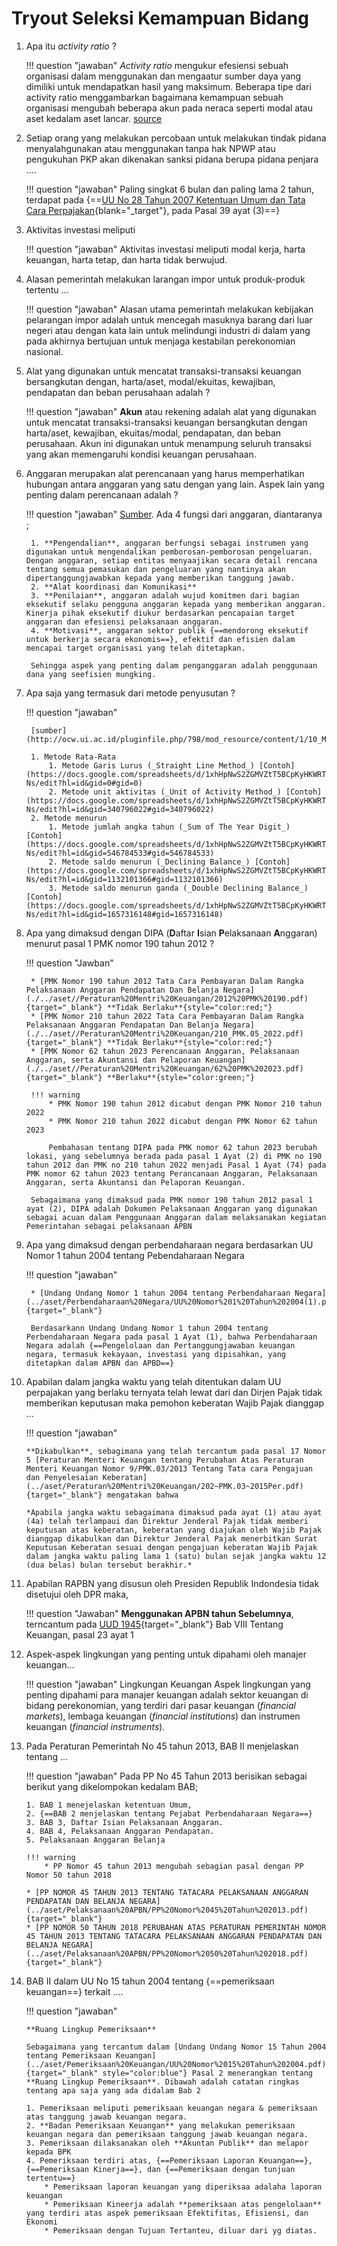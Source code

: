 #  Tryout Seleksi Kemampuan Bidang

1. Apa itu _activity ratio_ ?

    !!! question "jawaban"
        _Activity ratio_ mengukur efesiensi sebuah organisasi dalam menggunakan dan mengaatur sumber daya yang dimiliki untuk mendapatkan hasil yang maksimum. Beberapa tipe dari activity ratio menggambarkan bagaimana kemampuan sebuah organisasi mengubah beberapa akun pada neraca seperti modal atau aset kedalam aset lancar. [source](https://www.freshbooks.com/hub/accounting/types-of-activity-ratios#:~:text=Activity%20ratios%20measure%20the%20efficiency,assets%20into%20cash%20or%20sale.)

2. Setiap orang yang melakukan percobaan untuk melakukan tindak pidana menyalahgunakan atau menggunakan tanpa hak NPWP atau pengukuhan PKP akan dikenakan sanksi pidana berupa pidana penjara ....

    !!! question "jawaban"
        Paling singkat 6 bulan dan paling lama 2 tahun, terdapat pada {==[UU No 28 Tahun 2007 Ketentuan Umum dan Tata Cara Perpajakan](../aset/Perpajakan/UU%20Nomor%2028%20Tahun%202007.pdf){blank="_target"}, pada Pasal 39 ayat (3)==}

3. Aktivitas investasi meliputi 

    !!! question "jawaban"
        Aktivitas investasi meliputi modal kerja, harta keuangan, harta tetap, dan harta tidak berwujud.

4. Alasan pemerintah melakukan larangan impor untuk produk-produk tertentu ...

    !!! question "jawaban"
        Alasan utama pemerintah melakukan kebijakan pelarangan impor adalah untuk mencegah masuknya barang dari luar negeri atau dengan kata lain untuk melindungi industri di dalam yang pada akhirnya bertujuan untuk menjaga kestabilan perekonomian nasional.

5. Alat yang digunakan untuk mencatat transaksi-transaksi keuangan bersangkutan dengan, harta/aset, modal/ekuitas, kewajiban, pendapatan dan beban perusahaan adalah ?

    !!! question "jawaban"
        **Akun** atau rekening adalah alat yang digunakan untuk mencatat transaksi-transaksi keuangan bersangkutan dengan harta/aset, kewajiban, ekuitas/modal, pendapatan, dan beban perusahaan. Akun ini digunakan untuk menampung seluruh transaksi yang akan memengaruhi kondisi keuangan perusahaan.

6. Anggaran merupakan alat perencanaan yang harus memperhatikan hubungan antara anggaran yang satu dengan yang lain. Aspek lain yang penting dalam perencanaan adalah ?

    !!! question "jawaban"
        [Sumber](https://pustaka.ut.ac.id/lib/wp-content/uploads/pdfmk/EKAP4403-M1.pdf). Ada 4 fungsi dari anggaran, diantaranya ;

        1. **Pengendalian**, anggaran berfungsi sebagai instrumen yang digunakan untuk mengendalikan pemborosan-pemborosan pengeluaran. Dengan anggaran, setiap entitas menyaajikan secara detail rencana tentang semua pemasukan dan pengeluaran yang nantinya akan dipertanggungjawabkan kepada yang memberikan tanggung jawab.
        2. **Alat koordinasi dan Komunikasi**
        3. **Penilaian**, anggaran adalah wujud komitmen dari bagian eksekutif selaku pengguna anggaran kepada yang memberikan anggaran. Kinerja pihak eksekutif diukur berdasarkan pencapaian target anggaran dan efesiensi pelaksanaan anggaran.
        4. **Motivasi**, anggaran sektor publik {==mendorong eksekutif untuk berkerja secara ekonomis==}, efektif dan efisien dalam mencapai target organisasi yang telah ditetapkan.

        Sehingga aspek yang penting dalam penganggaran adalah penggunaan dana yang seefisien mungking.

7. Apa saja yang termasuk dari metode penyusutan ?

    !!! question "jawaban"

        [sumber](http://ocw.ui.ac.id/pluginfile.php/798/mod_resource/content/1/10_MateriTerbuka_Penyusutan.pdf)

        1. Metode Rata-Rata
            1. Metode Garis Lurus (_Straight Line Method_) [Contoh](https://docs.google.com/spreadsheets/d/1xhHpNwS2ZGMVZtT5BCpKyHKWRTteDWiAQLfpW_Zw-Ns/edit?hl=id&gid=0#gid=0)
            2. Metode unit aktivitas (_Unit of Activity Method_) [Contoh](https://docs.google.com/spreadsheets/d/1xhHpNwS2ZGMVZtT5BCpKyHKWRTteDWiAQLfpW_Zw-Ns/edit?hl=id&gid=340796022#gid=340796022)
        2. Metode menurun
            1. Metode jumlah angka tahun (_Sum of The Year Digit_) [Contoh](https://docs.google.com/spreadsheets/d/1xhHpNwS2ZGMVZtT5BCpKyHKWRTteDWiAQLfpW_Zw-Ns/edit?hl=id&gid=546784533#gid=546784533)
            2. Metode saldo menurun (_Declining Balance_) [Contoh](https://docs.google.com/spreadsheets/d/1xhHpNwS2ZGMVZtT5BCpKyHKWRTteDWiAQLfpW_Zw-Ns/edit?hl=id&gid=1132101366#gid=1132101366)
            3. Metode saldo menurun ganda (_Double Declining Balance_)[Contoh](https://docs.google.com/spreadsheets/d/1xhHpNwS2ZGMVZtT5BCpKyHKWRTteDWiAQLfpW_Zw-Ns/edit?hl=id&gid=1657316148#gid=1657316148)

8. Apa yang dimaksud dengan DIPA (**D**aftar **I**sian **P**elaksanaan **A**nggaran) menurut pasal 1 PMK nomor 190 tahun 2012 ?

    !!! question "Jawban"

        * [PMK Nomor 190 tahun 2012 Tata Cara Pembayaran Dalam Rangka Pelaksanaan Anggaran Pendapatan Dan Belanja Negara](./../aset//Peraturan%20Mentri%20Keuangan/2012%20PMK%20190.pdf){target="_blank"} **Tidak Berlaku**{style="color:red;"}
        * [PMK Nomor 210 tahun 2022 Tata Cara Pembayaran Dalam Rangka Pelaksanaan Anggaran Pendapatan Dan Belanja Negara](./../aset//Peraturan%20Mentri%20Keuangan/210_PMK.05_2022.pdf){target="_blank"} **Tidak Berlaku**{style="color:red;"}
        * [PMK Nomor 62 tahun 2023 Perencanaan Anggaran, Pelaksanaan Anggaran, serta Akuntansi dan Pelaporan Keuangan](./../aset//Peraturan%20Mentri%20Keuangan/62%20PMK%202023.pdf){target="_blank"} **Berlaku**{style="color:green;"}

        !!! warning
            * PMK Nomor 190 tahun 2012 dicabut dengan PMK Nomor 210 tahun 2022
            * PMK Nomor 210 tahun 2022 dicabut dengan PMK Nomor 62 tahun 2023

            Pembahasan tentang DIPA pada PMK nomor 62 tahun 2023 berubah lokasi, yang sebelumnya berada pada pasal 1 Ayat (2) di PMK no 190 tahun 2012 dan PMK no 210 tahun 2022 menjadi Pasal 1 Ayat (74) pada PMK nomor 62 tahun 2023 tentang Perancanaan Anggaran, Pelaksanaan Anggaran, serta Akuntansi dan Pelaporan Keuangan.

        Sebagaimana yang dimaksud pada PMK nomor 190 tahun 2012 pasal 1 ayat (2), DIPA adalah Dokumen Pelaksanaan Anggaran yang digunakan sebagai acuan dalam Penggunaan Anggaran dalam melaksanakan kegiatan Pemerintahan sebagai pelaksanaan APBN

9. Apa yang dimaksud dengan perbendaharaan negara berdasarkan UU Nomor 1 tahun 2004 tentang Pebendaharaan Negara 

    !!! question "jawaban"

        * [Undang Undang Nomor 1 tahun 2004 tentang Perbendaharaan Negara](../aset/Perbendaharaan%20Negara/UU%20Nomor%201%20Tahun%202004(1).pdf){target="_blank"}

        Berdasarkann Undang Undang Nomor 1 tahun 2004 tentang Perbendaharaan Negara pada pasal 1 Ayat (1), bahwa Perbendaharaan Negara adalah {==Pengelolaan dan Pertanggungjawaban keuangan negara, termasuk kekayaan, investasi yang dipisahkan, yang ditetapkan dalam APBN dan APBD==}


10. Apabilan dalam jangka waktu yang telah ditentukan dalam UU perpajakan yang berlaku ternyata telah lewat dari dan Dirjen Pajak tidak memberikan keputusan maka pemohon keberatan Wajib Pajak dianggap ...

    !!! question "jawaban"

        **Dikabulkan**, sebagimana yang telah tercantum pada pasal 17 Nomor 5 [Peraturan Menteri Keuangan tentang Perubahan Atas Peraturan Menteri Keuangan Nomor 9/PMK.03/2013 Tentang Tata cara Pengajuan dan Penyelesaian Keberatan](../aset/Peraturan%20Mentri%20Keuangan/202~PMK.03~2015Per.pdf){target="_blank"} mengatakan bahwa 
        
        *Apabila jangka waktu sebagaimana dimaksud pada ayat (1) atau ayat (4a) telah terlampaui dan Direktur Jenderal Pajak tidak memberi keputusan atas keberatan, keberatan yang diajukan oleh Wajib Pajak dianggap dikabulkan dan Direktur Jenderal Pajak menerbitkan Surat Keputusan Keberatan sesuai dengan pengajuan keberatan Wajib Pajak dalam jangka waktu paling lama 1 (satu) bulan sejak jangka waktu 12 (dua belas) bulan tersebut berakhir.*

11. Apabilan RAPBN yang disusun oleh Presiden Republik Indondesia tidak disetujui oleh DPR maka,

    !!! question "Jawaban"
        **Menggunakan APBN tahun Sebelumnya**, terncantum pada [UUD 1945](../aset/UUD-Nomor-Tahun-1945-UUD1945.pdf){target="_blank"} Bab VIII Tentang Keuangan, pasal 23 ayat 1

12. Aspek-aspek lingkungan yang penting untuk dipahami oleh manajer keuangan...

    !!! question "jawaban"
        Lingkungan Keuangan Aspek lingkungan yang penting dipahami para manajer keuangan adalah sektor keuangan di bidang perekonomian, yang terdiri dari pasar keuangan (*financial markets*), lembaga keuangan (*financial institutions*) dan instrumen keuangan (*financial instruments*).

13. Pada Peraturan Pemerintah No 45 tahun 2013, BAB II menjelaskan tentang ...

    !!! question "jawaban"
        Pada PP No 45 Tahun 2013 berisikan sebagai berikut yang dikelompokan kedalam BAB; 
        
        1. BAB 1 menejelaskan ketentuan Umum, 
        2. {==BAB 2 menjelaskan tentang Pejabat Perbendaharaan Negara==}
        3. BAB 3, Daftar Isian Pelaksanaan Anggaran.
        4. BAB 4, Pelaksanaan Anggaran Pendapatan.
        5. Pelaksanaan Anggaran Belanja

        !!! warning
            * PP Nomor 45 tahun 2013 mengubah sebagian pasal dengan PP Nomor 50 tahun 2018

        * [PP NOMOR 45 TAHUN 2013 TENTANG TATACARA PELAKSANAAN ANGGARAN PENDAPATAN DAN BELANJA NEGARA](../aset/Pelaksanaan%20APBN/PP%20Nomor%2045%20Tahun%202013.pdf){target="_blank"}
        * [PP NOMOR 50 TAHUN 2018 PERUBAHAN ATAS PERATURAN PEMERINTAH NOMOR 45 TAHUN 2013 TENTANG TATACARA PELAKSANAAN ANGGARAN PENDAPATAN DAN BELANJA NEGARA](../aset/Pelaksanaan%20APBN/PP%20Nomor%2050%20Tahun%202018.pdf){target="_blank"}


14. BAB II dalam UU No 15 tahun 2004 tentang {==pemeriksaan keuangan==} terkait ....

    !!! question "jawaban"

        **Ruang Lingkup Pemeriksaan**

        Sebagaimana yang tercantum dalam [Undang Undang Nomor 15 Tahun 2004 tentang Pemeriksaan Keuangan](../aset/Pemeriksaan%20Keuangan/UU%20Nomor%2015%20Tahun%202004.pdf){target="_blank" style="color:blue"} Pasal 2 menerangkan tentang **Ruang Lingkup Pemeriksaan**. Dibawah adalah catatan ringkas tentang apa saja yang ada didalam Bab 2

        1. Pemeriksaan meliputi pemeriksaan keuangan negara & pemeriksaan atas tanggung jawab keuangan negara.
        2. **Badan Pemeriksaan Keuangan** yang melakukan pemeriksaan keuangan negara dan pemeriksaan tanggung jawab keuangan negara.
        3. Pemeriksaan dilaksanakan oleh **Akuntan Publik** dan melapor kepada BPK
        4. Pemeriksaan terdiri atas, {==Pemeriksaan Laporan Keuangan==}, {==Pemeriksaan Kinerja==}, dan {==Pemeriksaan dengan tunjuan tertentu==}
            * Pemeriksaan laporan keuangan yang diperiksaa adalaha laporan keuangan
            * Pemeriksaan Kineerja adalah **pemeriksaan atas pengelolaan** yang terdiri atas aspek pemeriksaan Efektifitas, Efisiensi, dan Ekonomi
            * Pemeriksaan dengan Tujuan Tertanteu, diluar dari yg diatas.


